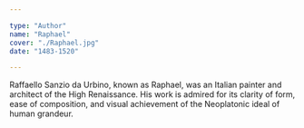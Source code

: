 ```yaml
---

type: "Author"
name: "Raphael"
cover: "./Raphael.jpg"
date: "1483-1520"

---
```


Raffaello Sanzio da Urbino, known as Raphael, was an Italian painter and architect of the High Renaissance. His work is admired for its clarity of form, ease of composition, and visual achievement of the Neoplatonic ideal of human grandeur.

